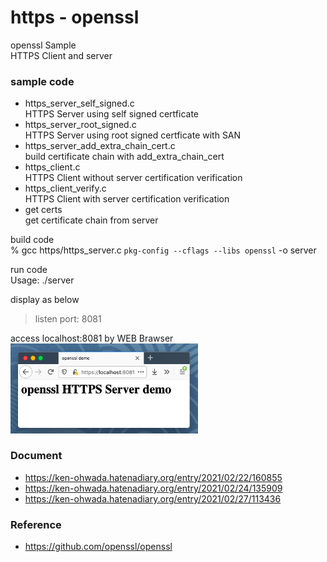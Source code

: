 https - openssl
===============

openssl Sample <br/>
HTTPS Client and server


### sample code

- https_server_self_signed.c <br/>
HTTPS Server  using self signed certficate <br/>
- https_server_root_signed.c <br/>
HTTPS Server  using root signed certficate with SAN<br/>
- https_server_add_extra_chain_cert.c <br/>
build certificate chain with add_extra_chain_cert <br/>
- https_client.c <br/>
HTTPS Client without server certification verification <br/>
- https_client_verify.c <br/>
HTTPS Client with server certification verification  <br/>
- get certs <br/>
get certificate chain from server <br/>


build code <br/>
% gcc https/https_server.c `pkg-config --cflags --libs openssl` -o server <br/>

run code  <br/>
Usage: ./server <br/>

display as below <br/>
> listen port: 8081  <br/>

access localhost:8081 by WEB Brawser <br/>
<img src="https://raw.githubusercontent.com/ohwada/MAC_cpp_Samples/master/openssl/screenshot/firefox_https_server.png" width="300" />


### Document
- https://ken-ohwada.hatenadiary.org/entry/2021/02/22/160855 <br/>
- https://ken-ohwada.hatenadiary.org/entry/2021/02/24/135909 <br/>
- https://ken-ohwada.hatenadiary.org/entry/2021/02/27/113436 <br/>


### Reference 
- https://github.com/openssl/openssl

